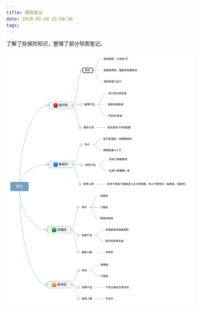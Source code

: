 ```yaml
---
title: 保险笔记
date: 2018-03-28 21:58:56
tags:
---
```


了解了些保险知识，整理了部分导图笔记。

![](https://raw.githubusercontent.com/zywudev/blog-source/master/image/%E4%BF%9D%E9%99%A9.svg)



